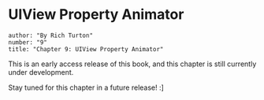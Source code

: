 # UIView Property Animator
```metadata
author: "By Rich Turton"
number: "9"
title: "Chapter 9: UIView Property Animator"
```

This is an early access release of this book, and this chapter is still currently under development.

Stay tuned for this chapter in a future release! :]